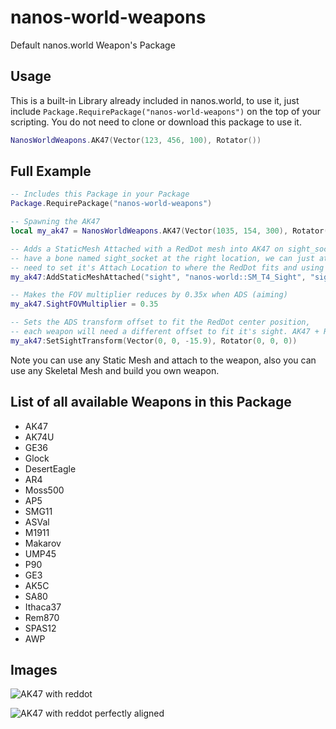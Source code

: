 # nanos-world-weapons
Default nanos.world Weapon's Package

## Usage
This is a built-in Library already included in nanos.world, to use it, just include ``Package.RequirePackage("nanos-world-weapons")`` on the top of your scripting. You do not need to clone or download this package to use it.

```lua
NanosWorldWeapons.AK47(Vector(123, 456, 100), Rotator())
```

## Full Example

```lua
-- Includes this Package in your Package
Package.RequirePackage("nanos-world-weapons")

-- Spawning the AK47
local my_ak47 = NanosWorldWeapons.AK47(Vector(1035, 154, 300), Rotator())

-- Adds a StaticMesh Attached with a RedDot mesh into AK47 on sight_socket bone from AK47 model. As our AK47 model already
-- have a bone named sight_socket at the right location, we can just attach to it, otherwise we would 
-- need to set it's Attach Location to where the RedDot fits and using bone name as empty ""
my_ak47:AddStaticMeshAttached("sight", "nanos-world::SM_T4_Sight", "sight_socket")

-- Makes the FOV multiplier reduces by 0.35x when ADS (aiming)
my_ak47.SightFOVMultiplier = 0.35

-- Sets the ADS transform offset to fit the RedDot center position,
-- each weapon will need a different offset to fit it's sight. AK47 + RedDot best fit is Z = -15.9 
my_ak47:SetSightTransform(Vector(0, 0, -15.9), Rotator(0, 0, 0))
```

Note you can use any Static Mesh and attach to the weapon, also you can use any Skeletal Mesh and build you own weapon.

## List of all available Weapons in this Package

- AK47
- AK74U
- GE36
- Glock
- DesertEagle
- AR4
- Moss500
- AP5
- SMG11
- ASVal
- M1911
- Makarov
- UMP45
- P90
- GE3
- AK5C
- SA80
- Ithaca37
- Rem870
- SPAS12
- AWP

## Images

![AK47 with reddot](https://i.imgur.com/K8qK3OG.png)

![AK47 with reddot perfectly aligned](https://i.imgur.com/QeoHPBB.png)
